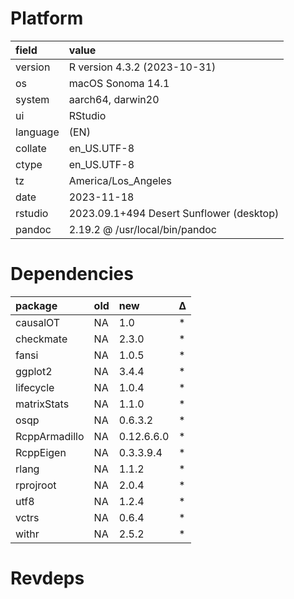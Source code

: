 # Platform

|field    |value                                    |
|:--------|:----------------------------------------|
|version  |R version 4.3.2 (2023-10-31)             |
|os       |macOS Sonoma 14.1                        |
|system   |aarch64, darwin20                        |
|ui       |RStudio                                  |
|language |(EN)                                     |
|collate  |en_US.UTF-8                              |
|ctype    |en_US.UTF-8                              |
|tz       |America/Los_Angeles                      |
|date     |2023-11-18                               |
|rstudio  |2023.09.1+494 Desert Sunflower (desktop) |
|pandoc   |2.19.2 @ /usr/local/bin/pandoc           |

# Dependencies

|package       |old |new        |Δ  |
|:-------------|:---|:----------|:--|
|causalOT      |NA  |1.0        |*  |
|checkmate     |NA  |2.3.0      |*  |
|fansi         |NA  |1.0.5      |*  |
|ggplot2       |NA  |3.4.4      |*  |
|lifecycle     |NA  |1.0.4      |*  |
|matrixStats   |NA  |1.1.0      |*  |
|osqp          |NA  |0.6.3.2    |*  |
|RcppArmadillo |NA  |0.12.6.6.0 |*  |
|RcppEigen     |NA  |0.3.3.9.4  |*  |
|rlang         |NA  |1.1.2      |*  |
|rprojroot     |NA  |2.0.4      |*  |
|utf8          |NA  |1.2.4      |*  |
|vctrs         |NA  |0.6.4      |*  |
|withr         |NA  |2.5.2      |*  |

# Revdeps

